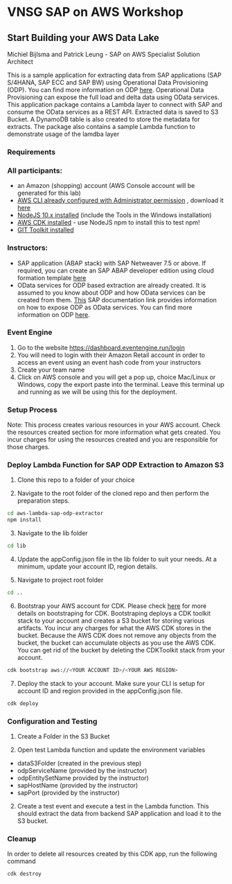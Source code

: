 # VNSG SAP on AWS Workshop 
## Start Building your AWS Data Lake

Michiel Bijlsma and Patrick Leung - SAP on AWS Specialist Solution Architect

This is a sample application for extracting data from SAP applications (SAP S/4HANA, SAP ECC and SAP BW) using Operational Data Provisioning (ODP). You can find more information on ODP [here](https://blogs.sap.com/2017/07/20/operational-data-provisioning-odp-faq/). Operational Data Provisioning can expose the full load and delta data using OData services. This application package contains a Lambda layer to connect with SAP and consume the OData services as a REST API. Extracted data is saved to S3 Bucket. A DynamoDB table is also created to store the metadata for extracts. The package also contains a sample Lambda function to demonstrate usage of the lamdba layer

### Requirements
### All participants:
* an Amazon (shopping) account (AWS Console account will be generated for this lab)
* [AWS CLI already configured with Administrator permission](https://docs.aws.amazon.com/cli/latest/userguide/cli-chap-welcome.html) , download it [here](https://aws.amazon.com/cli/)
* [NodeJS 10.x installed](https://nodejs.org/en/download/) (include the Tools in the Windows installation)
* [AWS CDK installed](https://docs.aws.amazon.com/cdk/latest/guide/getting_started.html) - use NodeJS npm to install this to test npm!
* [GIT Toolkit installed](https://git-scm.com/downloads)

### Instructors:
* SAP application (ABAP stack) with SAP Netweaver 7.5 or above. If required, you can create an SAP ABAP developer edition using cloud formation template [here](https://github.com/aws-samples/aws-cloudformation-sap-abap-dev)
* OData services for ODP based extraction are already created. It is assumed to you know about ODP and how OData services can be created from them. [This](https://help.sap.com/viewer/ccc9cdbdc6cd4eceaf1e5485b1bf8f4b/7.5.9/en-US/11853413cf124dde91925284133c007d.html) SAP documentation link provides information on how to expose ODP as OData services. You can find more information on ODP [here](https://blogs.sap.com/2017/07/20/operational-data-provisioning-odp-faq/).

### Event Engine
1. Go to the website  https://dashboard.eventengine.run/login
2. You will need to login with their Amazon Retail account in order to access an event using an event hash code from your instructors
3. Create your team name
4. Click on AWS console and you will get a pop up, choice Mac/Linux or Windows, copy the export paste into the terminal. Leave this terminal up and running as we will be using this for the deployment.    

### Setup Process

Note: This process creates various resources in your AWS account. Check the resources created section for more information what gets created. You incur charges for using the resources created and you are responsible for those charges.

### Deploy Lambda Function for SAP ODP Extraction to Amazon S3

1. Clone this repo to a folder of your choice

2. Navigate to the root folder of the cloned repo and then perform the preparation steps.
```bash
cd aws-lambda-sap-odp-extractor
npm install
```
3. Navigate to the lib folder
```bash
cd lib
```
4. Update the appConfig.json file in the lib folder to suit your needs. At a minimum, update your account ID, region details.

5. Navigate to project root folder
```bash
cd ..
```

6. Bootstrap your AWS account for CDK. Please check [here](https://docs.aws.amazon.com/cdk/latest/guide/tools.html) for more details on bootstraping for CDK. Bootstraping deploys a CDK toolkit stack to your account and creates a S3 bucket for storing various artifacts. You incur any charges for what the AWS CDK stores in the bucket. Because the AWS CDK does not remove any objects from the bucket, the bucket can accumulate objects as you use the AWS CDK. You can get rid of the bucket by deleting the CDKToolkit stack from your account.
```bash
cdk bootstrap aws://<YOUR ACCOUNT ID>/<YOUR AWS REGION>
```

7. Deploy the stack to your account. Make sure your CLI is setup for account ID and region provided in the appConfig.json file. 
```bash
cdk deploy
```

### Configuration and Testing

1. Create a Folder in the S3 Bucket

2. Open test Lambda function and update the environment variables 
* dataS3Folder (created in the previous step) 
* odpServiceName (provided by the instructor) 
* odpEntitySetName provided by the instructor) 
* sapHostName (provided by the instructor)
* sapPort (provided by the instructor) 

2. Create a test event and execute a test in the Lambda function. This should extract the data from backend SAP application and load it to the S3 bucket.

### Cleanup

In order to delete all resources created by this CDK app, run the following command
```bash
cdk destroy
```

